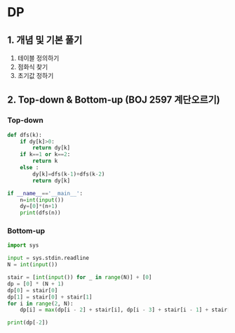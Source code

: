


# DP

## 1. 개념 및 기본 풀기 

1. 테이블 정의하기
2. 점화식 찾기
3. 초기값 정하기


## 2. Top-down & Bottom-up (BOJ 2597 계단오르기) 
### Top-down 
```python
def dfs(k):
    if dy[k]>0:
        return dy[k]
    if k==1 or k==2:
        return k
    else : 
        dy[k]=dfs(k-1)+dfs(k-2)
        return dy[k]

if __name__=='__main__':
    n=int(input())
    dy=[0]*(n+1)
    print(dfs(n))
```


### Bottom-up
```python
import sys

input = sys.stdin.readline
N = int(input())

stair = [int(input()) for _ in range(N)] + [0]
dp = [0] * (N + 1)
dp[0] = stair[0]
dp[1] = stair[0] + stair[1]
for i in range(2, N):
    dp[i] = max(dp[i - 2] + stair[i], dp[i - 3] + stair[i - 1] + stair[i])

print(dp[-2])
```
